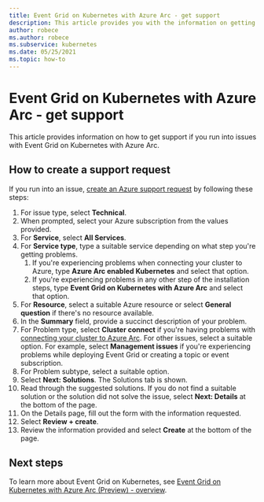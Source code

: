 ```yaml
---
title: Event Grid on Kubernetes with Azure Arc - get support 
description: This article provides you with the information on getting support for issues with Event Grid on Kubernetes with Azure Arc
author: robece
ms.author: robece
ms.subservice: kubernetes
ms.date: 05/25/2021
ms.topic: how-to
---
```



# Event Grid on Kubernetes with Azure Arc - get support
This article provides information on how to get support if you run into issues with Event Grid on Kubernetes with Azure Arc. 

## How to create a support request
If you run into an issue, [create an Azure support request](https://portal.azure.com/#blade/Microsoft_Azure_Support/HelpAndSupportBlade/newsupportrequest) by following these steps:

1. For issue type, select **Technical**.
1. When prompted, select your Azure subscription from the values provided.
1. For **Service**, select **All Services**.
1. For **Service type**, type a suitable service depending on what step you're getting problems.
    1. If you're experiencing problems when connecting your cluster to Azure, type **Azure Arc enabled Kubernetes** and select that option.    
    1. If you're experiencing problems in any other step of the installation steps, type **Event Grid on Kubernetes with Azure Arc** and select that option. 
1. For **Resource**, select a suitable Azure resource or select **General question** if there's no resource available.
1. In the **Summary** field, provide a succinct description of your problem.
1. For Problem type, select **Cluster connect** if you're having problems with [connecting your cluster to Azure Arc](../../azure-arc/kubernetes/quickstart-connect-cluster.md). For other issues, select a suitable option. For example, select **Management issues** if you're experiencing problems while deploying Event Grid or creating a topic or event subscription.
1. For Problem subtype, select a suitable option.
1. Select **Next: Solutions**. The Solutions tab is shown.
1. Read through the suggested solutions. If you do not find a suitable solution or the solution did not solve the issue, select **Next: Details** at the bottom of the page.
1.  On the Details page, fill out the form with the information requested. 
1. Select **Review + create**.
1. Review the information provided and select **Create** at the bottom of the page.

## Next steps
To learn more about Event Grid on Kubernetes, see [Event Grid on Kubernetes with Azure Arc (Preview) - overview](overview.md).